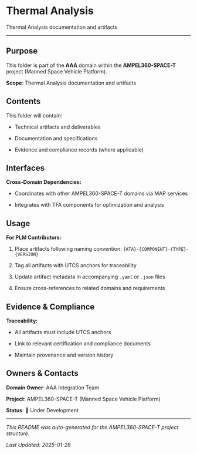 # Thermal Analysis

Thermal Analysis documentation and artifacts

---

## Purpose

This folder is part of the **AAA** domain within the **AMPEL360-SPACE-T** project (Manned Space Vehicle Platform).


**Scope**: Thermal Analysis documentation and artifacts


## Contents

This folder will contain:

- Technical artifacts and deliverables

- Documentation and specifications

- Evidence and compliance records (where applicable)


## Interfaces

**Cross-Domain Dependencies:**

- Coordinates with other AMPEL360-SPACE-T domains via MAP services

- Integrates with TFA components for optimization and analysis


## Usage

**For PLM Contributors:**

1. Place artifacts following naming convention: `{ATA}-{COMPONENT}-{TYPE}-{VERSION}`

2. Tag all artifacts with UTCS anchors for traceability

3. Update artifact metadata in accompanying `.yaml` or `.json` files

4. Ensure cross-references to related domains and requirements


## Evidence & Compliance

**Traceability:**

- All artifacts must include UTCS anchors

- Link to relevant certification and compliance documents

- Maintain provenance and version history


## Owners & Contacts

**Domain Owner**: AAA Integration Team

**Project**: AMPEL360-SPACE-T (Manned Space Vehicle Platform)

**Status**: 🚧 Under Development


---


*This README was auto-generated for the AMPEL360-SPACE-T project structure.*

*Last Updated: 2025-01-28*

